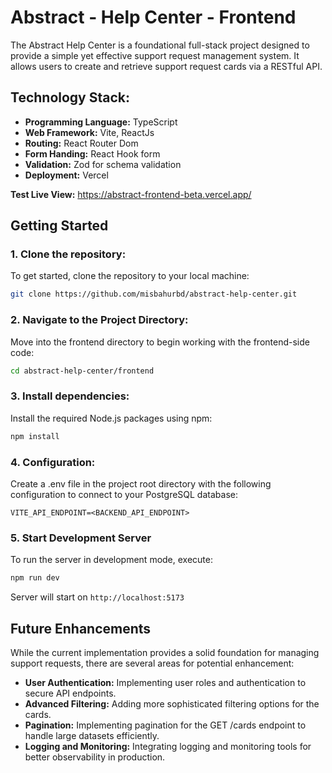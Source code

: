 # Abstract - Help Center - Frontend

The Abstract Help Center is a foundational full-stack project designed to provide a simple yet effective support request management system. It allows users to create and retrieve support request cards via a RESTful API.

## Technology Stack:

- **Programming Language:** TypeScript
- **Web Framework:** Vite, ReactJs
- **Routing:** React Router Dom
- **Form Handing:** React Hook form
- **Validation:** Zod for schema validation
- **Deployment:** Vercel

**Test Live View:** https://abstract-frontend-beta.vercel.app/

## Getting Started

### 1. Clone the repository:

To get started, clone the repository to your local machine:

```bash
git clone https://github.com/misbahurbd/abstract-help-center.git
```

### 2. Navigate to the Project Directory:

Move into the frontend directory to begin working with the frontend-side code:

```bash
cd abstract-help-center/frontend
```

### 3. Install dependencies:

Install the required Node.js packages using npm:

```bash
npm install
```

### 4. Configuration:

Create a .env file in the project root directory with the following configuration to connect to your PostgreSQL database:

```env
VITE_API_ENDPOINT=<BACKEND_API_ENDPOINT>
```

### 5. Start Development Server

To run the server in development mode, execute:

```bash
npm run dev
```

Server will start on `http://localhost:5173`

## Future Enhancements

While the current implementation provides a solid foundation for managing support requests, there are several areas for potential enhancement:

- **User Authentication:** Implementing user roles and authentication to secure API endpoints.
- **Advanced Filtering:** Adding more sophisticated filtering options for the cards.
- **Pagination:** Implementing pagination for the GET /cards endpoint to handle large datasets efficiently.
- **Logging and Monitoring:** Integrating logging and monitoring tools for better observability in production.
